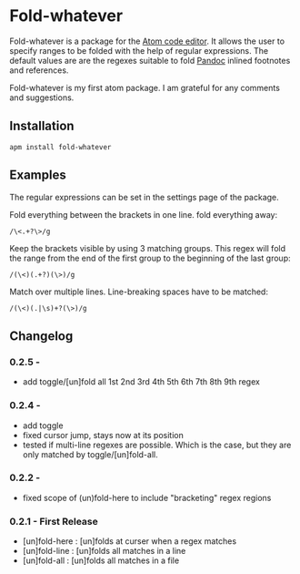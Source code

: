 # Fold-whatever

Fold-whatever is a package for the [Atom code editor](https://atom.io/). It allows the user to specify ranges to be folded with the help of regular expressions. The default values are are the regexes suitable to fold [Pandoc](https://github.com/jgm/pandoc) inlined footnotes and references.

Fold-whatever is my first atom package. I am grateful for any comments and suggestions.

## Installation

```
apm install fold-whatever
```

## Examples

The regular expressions can be set in the settings page of the package.

Fold everything between the brackets in one line. fold everything away:

`/\<.+?\>/g`

Keep the brackets visible by using 3 matching groups. This regex will fold the range from the end of the first group to the beginning of the last group:

`/(\<)(.+?)(\>)/g`

Match over multiple lines. Line-breaking spaces have to be matched:

`/(\<)(.|\s)+?(\>)/g`

## Changelog

### 0.2.5 -
* add toggle/[un]fold all 1st 2nd 3rd 4th 5th 6th 7th 8th 9th regex

### 0.2.4 -
* add toggle
* fixed cursor jump, stays now at its position
* tested if multi-line regexes are possible. Which is the case, but they are only matched by toggle/[un]fold-all.

### 0.2.2 -
* fixed scope of (un)fold-here to include "bracketing" regex regions

### 0.2.1 - First Release
* [un]fold-here : [un]folds at curser when a regex matches
* [un]fold-line : [un]folds all matches in a line
* [un]fold-all : [un]folds all matches in a file
